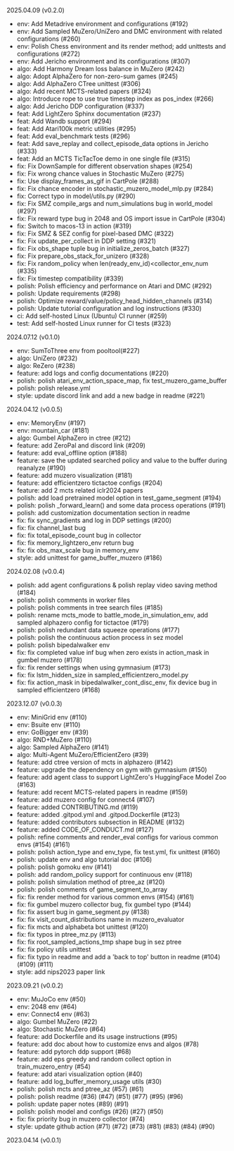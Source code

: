 2025.04.09 (v0.2.0)
- env: Add Metadrive environment and configurations (#192)
- env: Add Sampled MuZero/UniZero and DMC environment with related configurations (#260)
- env: Polish Chess environment and its render method; add unittests and configurations (#272)
- env: Add Jericho environment and its configurations (#307)
- algo: Add Harmony Dream loss balance in MuZero (#242)
- algo: Adopt AlphaZero for non-zero-sum games (#245)
- algo: Add AlphaZero CTree unittest (#306)
- algo: Add recent MCTS-related papers (#324)
- algo: Introduce rope to use true timestep index as pos_index (#266)
- algo: Add Jericho DDP configuration (#337)
- feat: Add LightZero Sphinx documentation (#237)
- feat: Add Wandb support (#294)
- feat: Add Atari100k metric utilities (#295)
- feat: Add eval_benchmark tests (#296)
- feat: Add save_replay and collect_episode_data options in Jericho (#333)
- feat: Add an MCTS TicTacToe demo in one single file (#315)
- fix: Fix DownSample for different observation shapes (#254)
- fix: Fix wrong chance values in Stochastic MuZero (#275)
- fix: Use display_frames_as_gif in CartPole (#288)
- fix: Fix chance encoder in stochastic_muzero_model_mlp.py (#284)
- fix: Correct typo in model/utils.py (#290)
- fix: Fix SMZ compile_args and num_simulations bug in world_model (#297)
- fix: Fix reward type bug in 2048 and OS import issue in CartPole (#304)
- fix: Switch to macos-13 in action (#319)
- fix: Fix SMZ & SEZ config for pixel-based DMC (#322)
- fix: Fix update_per_collect in DDP setting (#321)
- fix: Fix obs_shape tuple bug in initialize_zeros_batch (#327)
- fix: Fix prepare_obs_stack_for_unizero (#328)
- fix: Fix random_policy when len(ready_env_id)<collector_env_num (#335)
- fix: Fix timestep compatibility (#339)
- polish: Polish efficiency and performance on Atari and DMC (#292)
- polish: Update requirements (#298)
- polish: Optimize reward/value/policy_head_hidden_channels (#314)
- polish: Update tutorial configuration and log instructions (#330)
- ci: Add self-hosted Linux (Ubuntu) CI runner (#259)
- test: Add self-hosted Linux runner for CI tests (#323)
  
2024.07.12 (v0.1.0)
- env: SumToThree env from pooltool(#227)
- algo: UniZero (#232)
- algo: ReZero (#238)
- feature: add logs and config documentations (#220)
- polish: polish atari_env_action_space_map, fix test_muzero_game_buffer
- polish: polish release.yml
- style: update discord link and add a new badge in readme (#221)

2024.04.12 (v0.0.5)
- env: MemoryEnv (#197)
- env: mountain_car (#181)
- algo: Gumbel AlphaZero in ctree (#212)
- feature: add ZeroPal and discord link (#209)
- feature: add eval_offline option (#188)
- feature: save the updated searched policy and value to the buffer during reanalyze (#190)
- feature: add muzero visualization (#181)
- feature: add efficientzero tictactoe configs (#204)
- feature: add 2 mcts related iclr2024 papers
- polish: add load pretrained model option in test_game_segment (#194)
- polish: polish _forward_learn() and some data process operations (#191)
- polish: add customization documentation section in readme
- fix: fix sync_gradients and log in DDP settings (#200)
- fix: fix channel_last bug
- fix: fix total_episode_count bug in collector
- fix: fix memory_lightzero_env return bug
- fix: fix obs_max_scale bug in memory_env
- style: add unittest for game_buffer_muzero (#186)

2024.02.08 (v0.0.4)
- polish: add agent configurations & polish replay video saving method (#184)
- polish: polish comments in worker files
- polish: polish comments in tree search files (#185)
- polish: rename mcts_mode to battle_mode_in_simulation_env, add sampled alphazero config for tictactoe (#179)
- polish: polish redundant data squeeze operations (#177)
- polish: polish the continuous action process in sez model
- polish: polish bipedalwalker env
- fix: fix completed value inf bug when zero exists in action_mask in gumbel muzero (#178)
- fix: fix render settings when using gymnasium (#173)
- fix: fix lstm_hidden_size in sampled_efficientzero_model.py
- fix: fix action_mask in bipedalwalker_cont_disc_env, fix device bug in sampled efficientzero (#168)

2023.12.07 (v0.0.3)
- env: MiniGrid env (#110)
- env: Bsuite env (#110)
- env: GoBigger env (#39)
- algo: RND+MuZero (#110)
- algo: Sampled AlphaZero (#141)
- algo: Multi-Agent MuZero/EfficientZero (#39)
- feature: add ctree version of mcts in alphazero (#142)
- feature: upgrade the dependency on gym with gymnasium (#150)
- feature: add agent class to support LightZero's HuggingFace Model Zoo (#163)
- feature: add recent MCTS-related papers in readme (#159)
- feature: add muzero config for connect4 (#107)
- feature: added CONTRIBUTING.md (#119)
- feature: added .gitpod.yml and .gitpod.Dockerfile (#123)
- feature: added contributors subsection in README (#132) 
- feature: added CODE_OF_CONDUCT.md (#127)
- polish: refine comments and render_eval configs for various common envs (#154) (#161)
- polish: polish action_type and env_type, fix test.yml, fix unittest (#160)
- polish: update env and algo tutorial doc (#106)
- polish: polish gomoku env (#141)
- polish: add random_policy support for continuous env (#118)
- polish: polish simulation method of ptree_az (#120)
- polish: polish comments of game_segment_to_array
- fix: fix render method for various common envs (#154) (#161)
- fix: fix gumbel muzero collector bug, fix gumbel typo (#144)
- fix: fix assert bug in game_segment.py (#138)
- fix: fix visit_count_distributions name in muzero_evaluator
- fix: fix mcts and alphabeta bot unittest (#120)
- fix: fix typos in ptree_mz.py (#113)
- fix: fix root_sampled_actions_tmp shape bug in sez ptree
- fix: fix policy utils unittest
- fix: fix typo in readme and add a 'back to top' button in readme (#104) (#109) (#111)
- style: add nips2023 paper link

2023.09.21 (v0.0.2)
- env: MuJoCo env (#50)
- env: 2048 env (#64)
- env: Connect4 env (#63)
- algo: Gumbel MuZero (#22)
- algo: Stochastic MuZero (#64)
- feature: add Dockerfile and its usage instructions (#95)
- feature: add doc about how to customize envs and algos (#78)
- feature: add pytorch ddp support (#68)
- feature: add eps greedy and random collect option in train_muzero_entry (#54)
- feature: add atari visualization option (#40)
- feature: add log_buffer_memory_usage utils (#30)
- polish: polish mcts and ptree_az (#57) (#61)
- polish: polish readme (#36) (#47) (#51) (#77) (#95) (#96)
- polish: update paper notes (#89) (#91)
- polish: polish model and configs (#26) (#27) (#50)
- fix: fix priority bug in muzero collector (#74)
- style: update github action (#71) (#72) (#73) (#81) (#83) (#84) (#90)

2023.04.14 (v0.0.1)